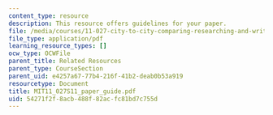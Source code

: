 ```yaml
---
content_type: resource
description: This resource offers guidelines for your paper.
file: /media/courses/11-027-city-to-city-comparing-researching-and-writing-about-cities-new-orleans-spring-2011/54271f2f8acb488f82acfc81bd7c755d_MIT11_027S11_paper_guide.pdf
file_type: application/pdf
learning_resource_types: []
ocw_type: OCWFile
parent_title: Related Resources
parent_type: CourseSection
parent_uid: e4257a67-77b4-216f-41b2-deab0b53a919
resourcetype: Document
title: MIT11_027S11_paper_guide.pdf
uid: 54271f2f-8acb-488f-82ac-fc81bd7c755d
---
```

